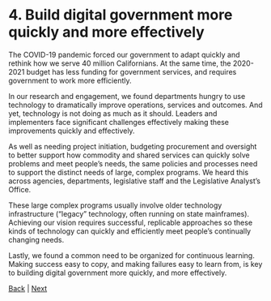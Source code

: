 # 4. Build digital government more quickly and more effectively  
The COVID-19 pandemic forced our government to adapt quickly and rethink how we serve 40 million Californians. At the same time, the 2020-2021 budget has less funding for government services, and requires government to work more efficiently. 

In our research and engagement, we found departments hungry to use technology to dramatically improve operations, services and outcomes. And yet, technology is not doing as much as it should. Leaders and implementers face significant challenges effectively making these improvements quickly and effectively. 

As well as needing project initiation, budgeting procurement and oversight to better support how commodity and shared services can quickly solve problems and meet people’s needs, the same policies and processes need to support the distinct needs of large, complex programs. We heard this across agencies, departments, legislative staff and the Legislative Analyst’s Office.  

These large complex programs usually involve older technology infrastructure (“legacy” technology, often running on state mainframes). Achieving our vision requires successful, replicable approaches so these kinds of technology can quickly and efficiently meet people’s continually changing needs. 

Lastly, we found a common need to be organized for continuous learning. Making success easy to copy, and making failures easy to learn from, is key to building digital government more quickly, and more effectively. 

[Back](./three.html) | [Next](./five.html)